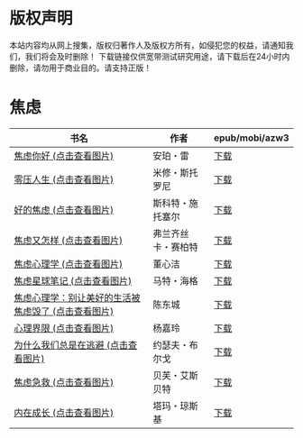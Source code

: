 # 版权声明

本站内容均从网上搜集，版权归著作人及版权方所有，如侵犯您的权益，请通知我们，我们将会及时删除！ 下载链接仅供宽带测试研究用途，请下载后在24小时内删除，请勿用于商业目的。请支持正版！

# 焦虑

| 书名 | 作者 | epub/mobi/azw3 |
| --- | --- | --- |
| [焦虑你好 (点击查看图片)](https://www.dushupai.com/attachment/2024/06/10/51aac22bd12cacb7.jpg) | 安珀・雷 | [下载](https://url89.ctfile.com/f/31084289-1357001458-328670?p=8866) |
| [零压人生 (点击查看图片)](https://www.dushupai.com/attachment/2024/06/08/29a5b0bbfacd656b.jpg) | 米修・斯托罗尼 | [下载](https://url89.ctfile.com/f/31084289-1357051774-c1d5fd?p=8866) |
| [好的焦虑 (点击查看图片)](https://www.dushupai.com/attachment/2024/06/08/b522d1e0a2852d8d.jpg) | 斯科特・施托塞尔 | [下载](https://url89.ctfile.com/f/31084289-1357049596-802628?p=8866) |
| [焦虑又怎样 (点击查看图片)](https://www.dushupai.com/attachment/2024/06/08/cda32ccbaaa8698b.jpg) | 弗兰齐丝卡・赛柏特 | [下载](https://url89.ctfile.com/f/31084289-1357044493-3306e7?p=8866) |
| [焦虑心理学 (点击查看图片)](https://www.dushupai.com/attachment/2024/06/07/a46139d498af122c.jpg) | 董心洁 | [下载](https://url89.ctfile.com/f/31084289-1357035310-d689df?p=8866) |
| [焦虑星球笔记 (点击查看图片)](https://www.dushupai.com/attachment/2024/06/07/99856a461591af22.jpg) | 马特・海格 | [下载](https://url89.ctfile.com/f/31084289-1357035019-621de5?p=8866) |
| [焦虑心理学：别让美好的生活被焦虑毁了 (点击查看图片)](https://www.dushupai.com/attachment/2024/06/06/4a2fa59ae3ec343a.jpg) | 陈东城 | [下载](https://url89.ctfile.com/f/31084289-1357030768-ce633e?p=8866) |
| [心理界限 (点击查看图片)](https://www.dushupai.com/attachment/2024/06/06/27f9a9a0ea7d2ad8.jpg) | 杨嘉玲 | [下载](https://url89.ctfile.com/f/31084289-1357030759-03d648?p=8866) |
| [为什么我们总是在逃避 (点击查看图片)](https://www.dushupai.com/attachment/2024/06/05/5f5c95aeb652d603.jpg) | 约瑟夫・布尔戈 | [下载](https://url89.ctfile.com/f/31084289-1357028359-3ffd8c?p=8866) |
| [焦虑急救 (点击查看图片)](https://www.dushupai.com/attachment/2024/06/05/ac264c005e4e95eb.jpg) | 贝芙・艾斯贝特 | [下载](https://url89.ctfile.com/f/31084289-1357028233-5b176f?p=8866) |
| [内在成长 (点击查看图片)](https://www.dushupai.com/attachment/2024/06/05/b75b3927d4261762.jpg) | 塔玛・琼斯基 | [下载](https://url89.ctfile.com/f/31084289-1357026865-6da366?p=8866) |
